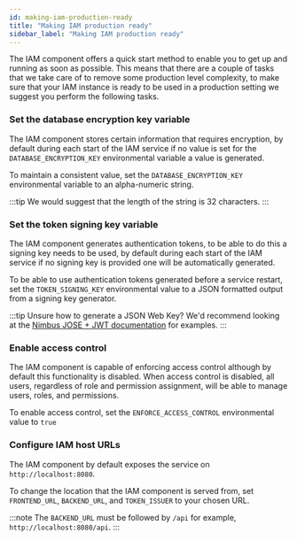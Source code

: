 ```yaml
---
id: making-iam-production-ready
title: "Making IAM production ready"
sidebar_label: "Making IAM production ready"
---
```


The IAM component offers a quick start method to enable you to get up and running as soon as possible. This means that
there are a couple of tasks that we take care of to remove some production level complexity, to make sure that your IAM
instance is ready to be used in a production setting we suggest you perform the following tasks.

### Set the database encryption key variable
The IAM component stores certain information that requires encryption, by default during each start of the IAM service 
if no value is set for the `DATABASE_ENCRYPTION_KEY` environmental variable a value is generated. 

To maintain a consistent value, set the `DATABASE_ENCRYPTION_KEY` environmental variable to an alpha-numeric string.

:::tip
We would suggest that the length of the string is 32 characters.
:::

### Set the token signing key variable
The IAM component generates authentication tokens, to be able to do this a signing key needs to be used, by default 
during each start of the IAM service if no signing key is provided one will be automatically generated. 

To be able to use authentication tokens generated before a service restart, set the `TOKEN_SIGNING_KEY` environmental value
to a JSON formatted output from a signing key generator.

:::tip
Unsure how to generate a JSON Web Key? We'd recommend looking at the 
[Nimbus JOSE + JWT documentation](https://connect2id.com/products/nimbus-jose-jwt/generator) for examples.
:::

### Enable access control
The IAM component is capable of enforcing access control although by default this functionality is disabled.
When access control is disabled, all users, regardless of role and permission assignment, will be able to manage users, roles, and permissions.

To enable access control, set the `ENFORCE_ACCESS_CONTROL` environmental value to `true`

### Configure IAM host URLs
The IAM component by default exposes the service on `http://localhost:8080`.

To change the location that the IAM component is served from, set `FRONTEND_URL`, `BACKEND_URL`, and `TOKEN_ISSUER` to your chosen URL.

:::note
The `BACKEND_URL` must be followed by `/api` for example, `http://localhost:8080/api`.
:::